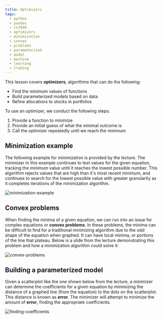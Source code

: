 ```yaml
---
title: Optimizers
tags:
  - python
  - pandas
  - cs7646
  - optimizers
  - minimization
  - convex
  - problems
  - parameterized
  - model
  - machine
  - learning
  - trading
---
```


This lesson covers **optimizers**, algorithms that can do the following:

- Find the minimum values of functions
- Build parameterized models based on data
- Refine allocations to stocks in portfolios

To use an optimizer, we conduct the following steps:

1. Provide a function to minimize
2. Provide an initial guess of what the minimal outcome is
3. Call the optimizer repeatedly until we reach the minimum

## Minimization example

The following example for minimization is provided by the lecture. The minimizer
in this example continues to test values for the given equation, tracking the
minimum value until it reaches the lowest possible number. This algorithm
rejects values that are high than it's most recent minimum, and continues to
search for the lowest possible value with greater granularity as it completes
iterations of the minimization algorithm.

![minimization-example](minimization-example.png)

## Convex problems

When finding the minima of a given equation, we can run into an issue for
complex equations or **convex problems**. In these problems, the minima can be
difficult to find for a traditional minimizing algorithm due to the odd shape of
the equation when graphed. It can have local minima, or portions of the line
that plateau. Below is a slide from the lecture demonstrating this problem and
how a minimization algorithm could solve it:

![convex-problems](convex-problems.png)

## Building a parameterized model

Given a scatterplot like the one shown below from the lecture, a minimizer can
determine the coefficients for a given equation by minimizing the distance of a
graphed line (from the equation) to the dots on the scatterplot. This distance
is known as **error**. The minimizer will attempt to minimize the amount of
**error**, finding the appropriate coefficients.

![finding-coefficients](finding-coefficients.png)
